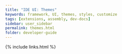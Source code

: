 ```yaml
---
title: "IDE UI: Themes"
keywords: framework, UI, themes, styles, customize
tags: [extensions, assembly, dev-docs]
sidebar: user_sidebar
permalink: themes.html
folder: developer-guide
---
```


{% include links.html %}

